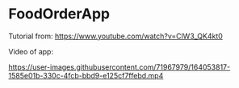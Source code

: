# FoodOrderApp

Tutorial from: https://www.youtube.com/watch?v=ClW3_QK4kt0

Video of app:

https://user-images.githubusercontent.com/71967979/164053817-1585e01b-330c-4fcb-bbd9-e125cf7ffebd.mp4
